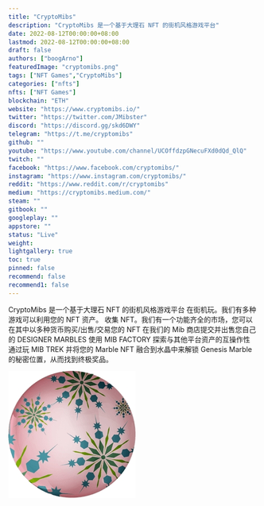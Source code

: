 ```yaml
---
title: "CryptoMibs"
description: "CryptoMibs 是一个基于大理石 NFT 的街机风格游戏平台"
date: 2022-08-12T00:00:00+08:00
lastmod: 2022-08-12T00:00:00+08:00
draft: false
authors: ["boogArno"]
featuredImage: "cryptomibs.png"
tags: ["NFT Games","CryptoMibs"]
categories: ["nfts"]
nfts: ["NFT Games"]
blockchain: "ETH"
website: "https://www.cryptomibs.io/"
twitter: "https://twitter.com/JMibster"
discord: "https://discord.gg/skd6DWY"
telegram: "https://t.me/cryptomibs"
github: ""
youtube: "https://www.youtube.com/channel/UCOffdzpGNecuFXd0dQd_QlQ"
twitch: ""
facebook: "https://www.facebook.com/cryptomibs/"
instagram: "https://www.instagram.com/cryptomibs/"
reddit: "https://www.reddit.com/r/cryptomibs"
medium: "https://cryptomibs.medium.com/"
steam: ""
gitbook: ""
googleplay: ""
appstore: ""
status: "Live"
weight: 
lightgallery: true
toc: true
pinned: false
recommend: false
recommend1: false
---
```

CryptoMibs 是一个基于大理石 NFT 的街机风格游戏平台
在街机玩。我们有多种游戏可以利用您的 NFT 资产。
收集 NFT。我们有一个功能齐全的市场，您可以在其中以多种货币购买/出售/交易您的 NFT
在我们的 Mib 商店提交并出售您自己的 DESIGNER MARBLES
使用 MIB FACTORY 探索与其他平台资产的互操作性
通过玩 MIB TREK 并将您的 Marble NFT 融合到水晶中来解锁 Genesis Marble 的秘密位置，从而找到终极奖品。

![2.172ecfd5](2.172ecfd5.jpg)


